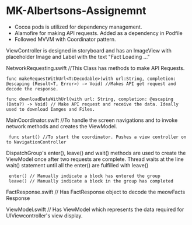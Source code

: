 # MK-Albertsons-Assignemnt

* Cocoa pods is utilized for dependency management. 
* Alamofire for making API requests. Added as a dependency in Podfile
* Followed MVVM with Coordinator pattern. 

ViewController is designed in storyboard and has an ImageView with placeholder Image and Label with the text "Fact Loading ..."

NetworkRequesting.swift //This Class has methods to make API Requests.

    func makeRequestWithUrl<T:Decodable>(with url:String, completion: @escaping (Result<T, Error>) -> Void) //Makes API get request and decode the response.
    
    func downloadDataWithUrl(with url: String, completion: @escaping (Data?) -> Void) // Make API request and receive the data. Ideally used to download Iamges and Files.


MainCoordinator.swift //To handle the screen navigations and to invoke network methods and creates the ViewModel. 
 
     func start() //To start the coordinator. Pushes a view controller on to NavigationController
     
DispatchGroup's enter(), leave() and wait() methods are used to create the ViewModel once after two requests are complete. 
     Thread waits at the line wait() statement until all the enter() are fulfilled with leave() 
     
     enter() // Manually indicate a block has entered the group
     leave() // Manually indicate a block in the group has completed
     
     
FactResponse.swift // Has FactResponse object to decode the meowFacts Response

ViewModel.swift 
// Has ViewModel which represents the data required for UIViewcontroller's view display.
